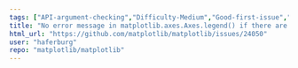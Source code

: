 ```yaml
---
tags: ["API-argument-checking","Difficulty-Medium","Good-first-issue","topic-legend"]
title: "No error message in matplotlib.axes.Axes.legend() if there are more labels than handles"
html_url: "https://github.com/matplotlib/matplotlib/issues/24050"
user: "haferburg"
repo: "matplotlib/matplotlib"
---
```


